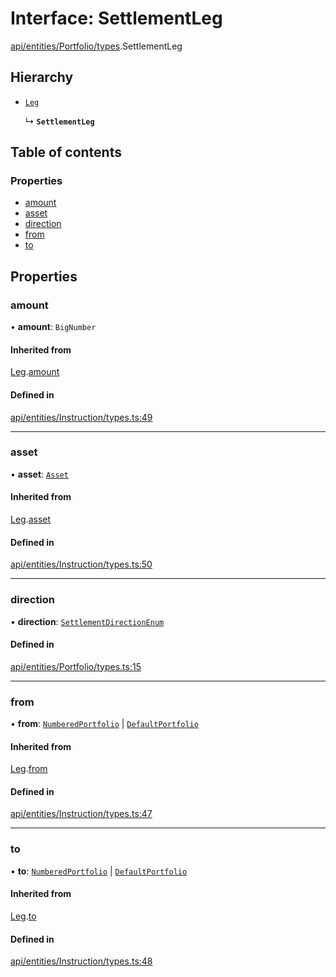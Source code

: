 # Interface: SettlementLeg

[api/entities/Portfolio/types](../wiki/api.entities.Portfolio.types).SettlementLeg

## Hierarchy

- [`Leg`](../wiki/api.entities.Instruction.types.Leg)

  ↳ **`SettlementLeg`**

## Table of contents

### Properties

- [amount](../wiki/api.entities.Portfolio.types.SettlementLeg#amount)
- [asset](../wiki/api.entities.Portfolio.types.SettlementLeg#asset)
- [direction](../wiki/api.entities.Portfolio.types.SettlementLeg#direction)
- [from](../wiki/api.entities.Portfolio.types.SettlementLeg#from)
- [to](../wiki/api.entities.Portfolio.types.SettlementLeg#to)

## Properties

### amount

• **amount**: `BigNumber`

#### Inherited from

[Leg](../wiki/api.entities.Instruction.types.Leg).[amount](../wiki/api.entities.Instruction.types.Leg#amount)

#### Defined in

[api/entities/Instruction/types.ts:49](https://github.com/PolymeshAssociation/polymesh-sdk/blob/31fdce23/src/api/entities/Instruction/types.ts#L49)

___

### asset

• **asset**: [`Asset`](../wiki/api.entities.Asset.Asset)

#### Inherited from

[Leg](../wiki/api.entities.Instruction.types.Leg).[asset](../wiki/api.entities.Instruction.types.Leg#asset)

#### Defined in

[api/entities/Instruction/types.ts:50](https://github.com/PolymeshAssociation/polymesh-sdk/blob/31fdce23/src/api/entities/Instruction/types.ts#L50)

___

### direction

• **direction**: [`SettlementDirectionEnum`](../wiki/types.SettlementDirectionEnum)

#### Defined in

[api/entities/Portfolio/types.ts:15](https://github.com/PolymeshAssociation/polymesh-sdk/blob/31fdce23/src/api/entities/Portfolio/types.ts#L15)

___

### from

• **from**: [`NumberedPortfolio`](../wiki/api.entities.NumberedPortfolio.NumberedPortfolio) \| [`DefaultPortfolio`](../wiki/api.entities.DefaultPortfolio.DefaultPortfolio)

#### Inherited from

[Leg](../wiki/api.entities.Instruction.types.Leg).[from](../wiki/api.entities.Instruction.types.Leg#from)

#### Defined in

[api/entities/Instruction/types.ts:47](https://github.com/PolymeshAssociation/polymesh-sdk/blob/31fdce23/src/api/entities/Instruction/types.ts#L47)

___

### to

• **to**: [`NumberedPortfolio`](../wiki/api.entities.NumberedPortfolio.NumberedPortfolio) \| [`DefaultPortfolio`](../wiki/api.entities.DefaultPortfolio.DefaultPortfolio)

#### Inherited from

[Leg](../wiki/api.entities.Instruction.types.Leg).[to](../wiki/api.entities.Instruction.types.Leg#to)

#### Defined in

[api/entities/Instruction/types.ts:48](https://github.com/PolymeshAssociation/polymesh-sdk/blob/31fdce23/src/api/entities/Instruction/types.ts#L48)
